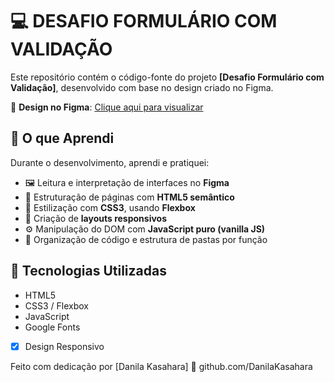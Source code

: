 # 💻 DESAFIO FORMULÁRIO COM VALIDAÇÃO

Este repositório contém o código-fonte do projeto **[Desafio Formulário com Validação]**, desenvolvido com base no design criado no Figma.

🔗 **Design no Figma**: [Clique aqui para visualizar](https://www.figma.com/file/zBKnYG9UNdUiIr8ClQTWSG/?node-id=3%3A2)

## 🧠 O que Aprendi

Durante o desenvolvimento, aprendi e pratiquei:

- 🖼️ Leitura e interpretação de interfaces no **Figma**
- 🔧 Estruturação de páginas com **HTML5 semântico**
- 🎨 Estilização com **CSS3**, usando **Flexbox** 
- 📱 Criação de **layouts responsivos**
- ⚙️ Manipulação do DOM com **JavaScript puro (vanilla JS)**
- 🧹 Organização de código e estrutura de pastas por função


## 🚀 Tecnologias Utilizadas

- HTML5
- CSS3 / Flexbox
- JavaScript
- Google Fonts
- [x] Design Responsivo


Feito com dedicação por [Danila Kasahara]
🔗 github.com/DanilaKasahara
